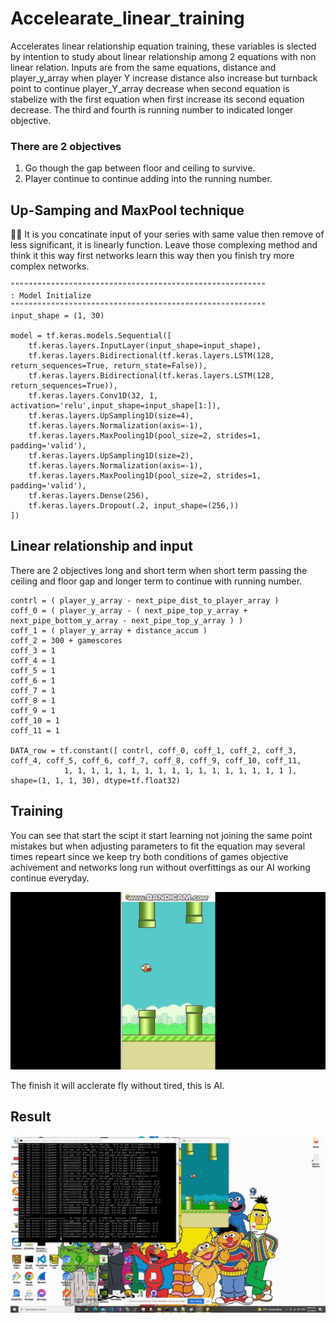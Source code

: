 # Accelearate_linear_training

Accelerates linear relationship equation training, these variables is slected by intention to study about linear relationship among 2 equations with non linear relation. Inputs are from the same equations, distance and player_y_array when player Y increase distance also increase but turnback point to continue player_Y_array decrease when second equation is stabelize with the first equation when first increase its second equation decrease. The third and fourth is running number to indicated longer objective.

### There are 2 objectives ####

1. Go though the gap between floor and ceiling to survive.
2. Player continue to continue adding into the running number.

## Up-Samping and MaxPool technique ## 

👧💬 It is you concatinate input of your series with same value then remove of less significant, it is linearly function. Leave those complexing method and think it this way first networks learn this way then you finish try more complex networks.

```
"""""""""""""""""""""""""""""""""""""""""""""""""""""""""
: Model Initialize
"""""""""""""""""""""""""""""""""""""""""""""""""""""""""
input_shape = (1, 30)

model = tf.keras.models.Sequential([
	tf.keras.layers.InputLayer(input_shape=input_shape),
	tf.keras.layers.Bidirectional(tf.keras.layers.LSTM(128, return_sequences=True, return_state=False)),
	tf.keras.layers.Bidirectional(tf.keras.layers.LSTM(128, return_sequences=True)),
	tf.keras.layers.Conv1D(32, 1, activation='relu',input_shape=input_shape[1:]),
	tf.keras.layers.UpSampling1D(size=4),
	tf.keras.layers.Normalization(axis=-1),
	tf.keras.layers.MaxPooling1D(pool_size=2, strides=1, padding='valid'),
	tf.keras.layers.UpSampling1D(size=2),
	tf.keras.layers.Normalization(axis=-1),
	tf.keras.layers.MaxPooling1D(pool_size=2, strides=1, padding='valid'),
	tf.keras.layers.Dense(256),
	tf.keras.layers.Dropout(.2, input_shape=(256,))
])
```

## Linear relationship and input ##

There are 2 objectives long and short term when short term passing the ceiling and floor gap and longer term to continue with running number.
```
contrl = ( player_y_array - next_pipe_dist_to_player_array )
coff_0 = ( player_y_array - ( next_pipe_top_y_array + next_pipe_bottom_y_array - next_pipe_top_y_array ) )
coff_1 = ( player_y_array + distance_accum )
coff_2 = 300 + gamescores
coff_3 = 1
coff_4 = 1
coff_5 = 1
coff_6 = 1
coff_7 = 1
coff_8 = 1
coff_9 = 1
coff_10 = 1
coff_11 = 1
	
DATA_row = tf.constant([ contrl, coff_0, coff_1, coff_2, coff_3, coff_4, coff_5, coff_6, coff_7, coff_8, coff_9, coff_10, coff_11,
			1, 1, 1, 1, 1, 1, 1, 1, 1, 1, 1, 1, 1, 1, 1, 1, 1 ], shape=(1, 1, 1, 30), dtype=tf.float32)
```

## Training ##

You can see that start the scipt it start learning not joining the same point mistakes but when adjusting parameters to fit the equation may several times repeart since we keep try both conditions of games objective achivement and networks long run without overfittings as our AI working continue everyday.

![Alt text](https://github.com/jkaewprateep/Accelearate_linear_training/blob/main/ezgif.com-gif-maker%20(11).gif?raw=true "Title")

The finish it will acclerate fly without tired, this is AI.

## Result ##

![Alt text](https://github.com/jkaewprateep/Accelearate_linear_training/blob/main/FlappyBird_small.gif?raw=true "Title")
